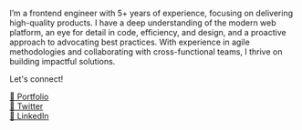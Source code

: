 I’m a frontend engineer with 5+ years of experience, focusing on delivering high-quality products. I have a deep understanding of the modern web platform, an eye for detail in code, efficiency, and design, and a proactive approach to advocating best practices. With experience in agile methodologies and collaborating with cross-functional teams, I thrive on building impactful solutions.

Let's connect!

[🔗 Portfolio](https://arcdev.me)<br/>
[🔗 Twitter](https://twitter.com/allancolibao)<br/>
[🔗 LinkedIn](https://www.linkedin.com/in/allan-colibao-635902151)<br/>

